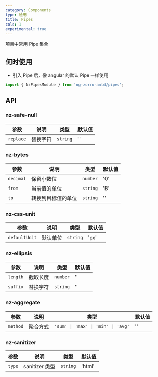 ```yaml
---
category: Components
type: 通用
title: Pipes
cols: 1
experimental: true
---
```



项目中常用 Pipe 集合

## 何时使用

- 引入 Pipe 后，像 angular 的默认 Pipe 一样使用

```ts
import { NzPipesModule } from 'ng-zorro-antd/pipes';
```

## API

### __nz-safe-null__

| 参数 | 说明 | 类型 | 默认值 |
| --- | --- | --- | --- |
| `replace` | 替换字符 | `string` | '' |

### __nz-bytes__

| 参数 | 说明 | 类型 | 默认值 |
| --- | --- | --- | --- |
| `decimal` | 保留小数位 | `number` | '0' |
| `from` | 当前值的单位 | `string` | 'B' |
| `to` | 转换到目标值的单位 | `string` | '' |

### __nz-css-unit__

| 参数 | 说明 | 类型 | 默认值 |
| --- | --- | --- | --- |
| `defaultUnit` | 默认单位 | `string` | 'px' |

### __nz-ellipsis__

| 参数 | 说明 | 类型 | 默认值 |
| --- | --- | --- | --- |
| `length` | 截取长度 | `number` | '' |
| `suffix` | 替换字符 | `string` | '' |


### __nz-aggregate__

| 参数 | 说明 | 类型 | 默认值 |
| --- | --- | --- | --- |
| `method` | 聚合方式 | `'sum' \| 'max' \| 'min' \| 'avg'` | '' |

### __nz-sanitizer__

| 参数 | 说明 | 类型 | 默认值 |
| --- | --- | --- | --- |
| `type` | sanitizer 类型 | `string` | 'html' |

